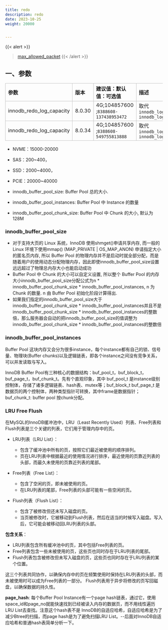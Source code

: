 ```yaml
---
title: redo
description: redo
date: 2023-10-25
weight: 20000


---
```

<style>
th, td {
  border: 1px solid rgb(190, 190, 190);
}
</style>
{{< alert >}}
> [max_allowed_packet](https://opensource.actionsky.com/20220712-mysql/)
{{< /alert >}}


## 一、参数


| 参数                     | 版本   | 建议值：默认值：可选值                 | 描述                                                  |
|:-------------------------|:-------|:-------------------------------------|:----------------------------------------------------|
| innodb_redo_log_capacity | 8.0.30 | 4G;104857600 ;`8388608-137438953472` | 取代`innodb_log_files_in_group; innodb_log_file_size` |
| innodb_redo_log_capacity | 8.0.34 | 4G;104857600 ;`8388608-549755813888` | 取代`innodb_log_files_in_group; innodb_log_file_size` |


- NVME：15000-20000
- SAS：200~400，
- SSD：2000~4000，
- PCIE：20000~40000





- innodb_buffer_pool_size: Buffer Pool 总的大小.
- innodb_buffer_pool_instances: Buffer Pool 中 Instance 的数量
- innodb_buffer_pool_chunk_size: Buffer Pool 中 Chunk 的大小, 默认为128M


### innodb_buffer_pool_size


- 对于支持大页的 Linux 系统，InnoDB 使用shmget()申请共享内存, 而一般的 Linux 环境下使用mmap() (MAP_PRIVATE | OS_MAP_ANON) 申请指定大小的匿名页内存, 所以 Buffer Pool 的物理内存并不是启动时就全部分配，而是随着用户的使用动态分配物理内存，因此即使innodb_buffer_pool_size设置远远超过了物理总内存大小也能启动成功
- Buffer Pool 中 Chunk 的大小可以自定义设置, 所以整个 Buffer Pool 的内存大小innodb_buffer_pool_size分配公式为n * innodb_buffer_pool_chunk_size * innodb_buffer_pool_instances, n 为 Chunk 的数量. n 由 Buffer Pool 初始化阶段计算得出.
- 如果我们指定的innodb_buffer_pool_size大于innodb_buffer_pool_chunk_size * innodb_buffer_pool_instances并且不是innodb_buffer_pool_chunk_size * innodb_buffer_pool_instances的整数倍，那么服务器会自动的把innodb_buffer_pool_size的值调整为innodb_buffer_pool_chunk_size * innodb_buffer_pool_instances的整数倍



### innodb_buffer_pool_instances

Buffer Pool 这块内存又会分为很多instance，每个instance都有自己的锁、信号量、物理块(Buffer chunks)以及逻辑链表，即各个instance之间没有竞争关系，可以并发读取与写入。

InnoDB Buffer Pool有三种核心的数据结构：buf_pool_t，buf_block_t，buf_page_t，buf_chunk_t。先有个直观印象，其中 buf_pool_t 是instance级别控制体，存储了诸多逻辑链表、hash表、mutex等；buf_block_t buf_page_t 是数据页的两个控制体，两种类型指针可转换，其中frame是数据指针；buf_chunk_t: buffer pool 按chunk分配。


### LRU Free Flush
在MySQL的InnoDB缓冲池中，LRU（Least Recently Used）列表、Free列表和Flush列表是三个关键的列表，它们用于管理内存中的页。

- LRU列表（LRU List）：
  - 包含了缓冲池中所有的页，按照它们最近被使用的顺序排列。
  - 页在LRU列表中根据最近的使用情况进行排序，最近使用的页靠近列表的头部，而最久未使用的页靠近列表的尾部。

- Free列表（Free List）：
  - 包含了空闲的页，即未被使用的页。
  - 在LRU列表的尾部，Free列表的头部可能有一些空闲的页。

- Flush列表（Flush List）：
  - 包含了被修改但还未写入磁盘的页。
  - 当页被修改时，它被移动到Flush列表，然后在适当的时候写入磁盘。写入后，它可能会被移动回LRU列表的头部。

**包含关系**：
- LRU列表包含所有缓冲池中的页，其中包括Free列表的页。
- Free列表包含一些未被使用的页，这些页也同时存在于LRU列表的尾部。
- Flush列表包含被修改但未写入磁盘的页，这些页也同时存在于LRU列表的某个位置。

这三个列表共同协作，以确保内存中的页在频繁使用时保持在LRU列表的头部，而未被使用时可以成为Free列表的一部分。 Flush列表用于异步将修改的页写回磁盘，以确保数据的持久性。

**page_hash**: 每个Buffer Pool Instance有一个page hash链表，通过它，使用space_id和page_no就能快速找到已经被读入内存的数据页，而不用线性遍历LRU List去查找。注意这个hash表不是 InnoDB的自适应哈希，自适应哈希是为了减少Btree的扫描，而page hash是为了避免扫描LRU List。--后面对InnoDB自适应哈希和普通hash表简单分析一下。






